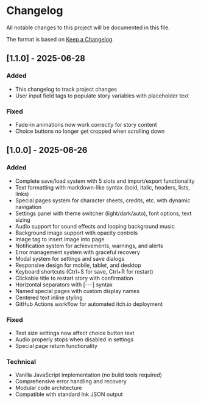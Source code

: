 # Changelog

All notable changes to this project will be documented in this file.

The format is based on [Keep a Changelog](https://keepachangelog.com/en/1.0.0/).

## [1.1.0] - 2025-06-28

### Added

- This changelog to track project changes
- User input field tags to populate story variables with placeholder text

### Fixed

- Fade-in animations now work correctly for story content
- Choice buttons no longer get cropped when scrolling down

## [1.0.0] - 2025-06-26

### Added

- Complete save/load system with 5 slots and import/export functionality
- Text formatting with markdown-like syntax (bold, italic, headers, lists, links)
- Special pages system for character sheets, credits, etc. with dynamic navigation
- Settings panel with theme switcher (light/dark/auto), font options, text sizing
- Audio support for sound effects and looping background music
- Background image support with opacity controls
- Image tag to insert image into page
- Notification system for achievements, warnings, and alerts
- Error management system with graceful recovery
- Modal system for settings and save dialogs
- Responsive design for mobile, tablet, and desktop
- Keyboard shortcuts (Ctrl+S for save, Ctrl+R for restart)
- Clickable title to restart story with confirmation
- Horizontal separators with [---] syntax
- Named special pages with custom display names
- Centered text inline styling
- GitHub Actions workflow for automated itch.io deployment

### Fixed

- Text size settings now affect choice button text
- Audio properly stops when disabled in settings
- Special page return functionality

### Technical

- Vanilla JavaScript implementation (no build tools required)
- Comprehensive error handling and recovery
- Modular code architecture
- Compatible with standard Ink JSON output
